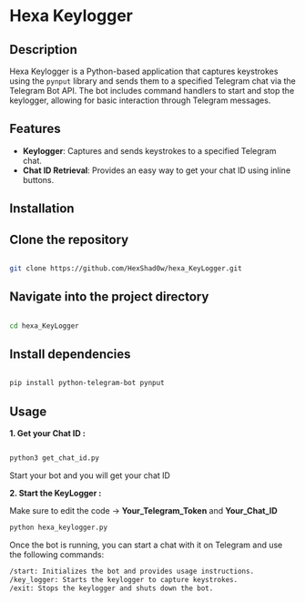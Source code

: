 # Hexa Keylogger

## Description

Hexa Keylogger is a Python-based application that captures keystrokes using the `pynput` library and sends them to a specified Telegram chat via the Telegram Bot API. The bot includes command handlers to start and stop the keylogger, allowing for basic interaction through Telegram messages.

## Features

- **Keylogger**: Captures and sends keystrokes to a specified Telegram chat.
- **Chat ID Retrieval**: Provides an easy way to get your chat ID using inline buttons.


## Installation

## Clone the repository

```bash

git clone https://github.com/HexShad0w/hexa_KeyLogger.git
```
## Navigate into the project directory

```bash

cd hexa_KeyLogger

```

## Install dependencies

```bash

pip install python-telegram-bot pynput

```


## Usage 

**1. Get your Chat ID :** 

```bash

python3 get_chat_id.py
```
Start your bot and you will get your chat ID

**2. Start the KeyLogger :**

Make sure to edit the code -> **Your_Telegram_Token** and **Your_Chat_ID**

```bash
python hexa_keylogger.py
```
Once the bot is running, you can start a chat with it on Telegram and use the following commands:

```bash
/start: Initializes the bot and provides usage instructions.
/key_logger: Starts the keylogger to capture keystrokes.
/exit: Stops the keylogger and shuts down the bot.
```

